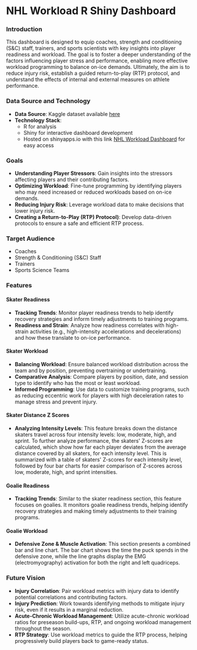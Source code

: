 # NHL Workload R Shiny Dashboard

### Introduction
This dashboard is designed to equip coaches, strength and conditioning (S&C) staff, trainers, and sports scientists with key insights into player readiness and workload. The goal is to foster a deeper understanding of the factors influencing player stress and performance, enabling more effective workload programming to balance on-ice demands. Ultimately, the aim is to reduce injury risk, establish a guided return-to-play (RTP) protocol, and understand the effects of internal and external measures on athlete performance.

### Data Source and Technology
- **Data Source**: Kaggle dataset available [here](https://www.kaggle.com/datasets/michaelhegedusich/seattle-seahawks-sports-science-data?select=seahawks_internal_data.xlsx) 
- **Technology Stack**:  
  - R for analysis  
  - Shiny for interactive dashboard development  
  - Hosted on shinyapps.io with this link [NHL Workload Dashboard](https://jwolicki.shinyapps.io/NHL_Workload/) for easy access


### Goals
- **Understanding Player Stressors**: Gain insights into the stressors affecting players and their contributing factors.
- **Optimizing Workload**: Fine-tune programming by identifying players who may need increased or reduced workloads based on on-ice demands.
- **Reducing Injury Risk**: Leverage workload data to make decisions that lower injury risk.
- **Creating a Return-to-Play (RTP) Protocol)**: Develop data-driven protocols to ensure a safe and efficient RTP process.

### Target Audience
- Coaches
- Strength & Conditioning (S&C) Staff
- Trainers
- Sports Science Teams

### Features
#### Skater Readiness
- **Tracking Trends**: Monitor player readiness trends to help identify recovery strategies and inform timely adjustments to training programs.
- **Readiness and Strain**: Analyze how readiness correlates with high-strain activities (e.g., high-intensity accelerations and decelerations) and how these translate to on-ice performance.

#### Skater Workload
- **Balancing Workload**: Ensure balanced workload distribution across the team and by position, preventing overtraining or undertraining.
- **Comparative Analysis**: Compare players by position, date, and session type to identify who has the most or least workload.
- **Informed Programming**: Use data to customize training programs, such as reducing eccentric work for players with high deceleration rates to manage stress and prevent injury.

#### Skater Distance Z Scores
- **Analyzing Intensity Levels**: This feature breaks down the distance skaters travel across four intensity levels: low, moderate, high, and sprint. To further analyze performance, the skaters' Z-scores are calculated, which show how far each player deviates from the average distance covered by all skaters, for each intensity level.  This is summarized with a table of skaters' Z-scores for each intensity level, followed by four bar charts for easier comparison of Z-scores across low, moderate, high, and sprint intensities.

#### Goalie Readiness
- **Tracking Trends**: Similar to the skater readiness section, this feature focuses on goalies. It monitors goalie readiness trends, helping identify recovery strategies and making timely adjustments to their training programs. 

#### Goalie Workload
- **Defensive Zone & Muscle Activation**: This section presents a combined bar and line chart. The bar chart shows the time the puck spends in the defensive zone, while the line graphs display the EMG (electromyography) activation for both the right and left quadriceps. 

### Future Vision
- **Injury Correlation**: Pair workload metrics with injury data to identify potential correlations and contributing factors.
- **Injury Prediction**: Work towards identifying methods to mitigate injury risk, even if it results in a marginal reduction.
- **Acute-Chronic Workload Management**: Utilize acute-chronic workload ratios for preseason build-ups, RTP, and ongoing workload management throughout the season.
- **RTP Strategy**: Use workload metrics to guide the RTP process, helping progressively build players back to game-ready status.

